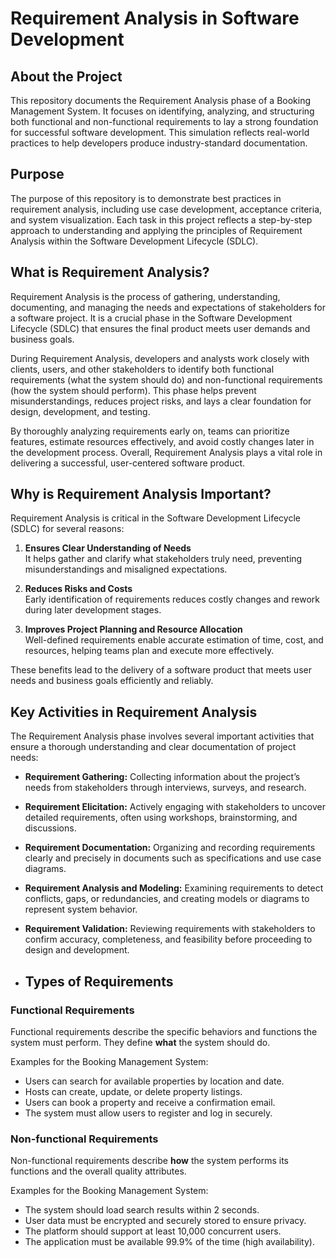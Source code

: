 # Requirement Analysis in Software Development

## About the Project
This repository documents the Requirement Analysis phase of a Booking Management System. It focuses on identifying, analyzing, and structuring both functional and non-functional requirements to lay a strong foundation for successful software development. This simulation reflects real-world practices to help developers produce industry-standard documentation.

## Purpose
The purpose of this repository is to demonstrate best practices in requirement analysis, including use case development, acceptance criteria, and system visualization. Each task in this project reflects a step-by-step approach to understanding and applying the principles of Requirement Analysis within the Software Development Lifecycle (SDLC).

## What is Requirement Analysis?

Requirement Analysis is the process of gathering, understanding, documenting, and managing the needs and expectations of stakeholders for a software project. It is a crucial phase in the Software Development Lifecycle (SDLC) that ensures the final product meets user demands and business goals.

During Requirement Analysis, developers and analysts work closely with clients, users, and other stakeholders to identify both functional requirements (what the system should do) and non-functional requirements (how the system should perform). This phase helps prevent misunderstandings, reduces project risks, and lays a clear foundation for design, development, and testing.

By thoroughly analyzing requirements early on, teams can prioritize features, estimate resources effectively, and avoid costly changes later in the development process. Overall, Requirement Analysis plays a vital role in delivering a successful, user-centered software product.

## Why is Requirement Analysis Important?

Requirement Analysis is critical in the Software Development Lifecycle (SDLC) for several reasons:

1. **Ensures Clear Understanding of Needs**  
   It helps gather and clarify what stakeholders truly need, preventing misunderstandings and misaligned expectations.

2. **Reduces Risks and Costs**  
   Early identification of requirements reduces costly changes and rework during later development stages.

3. **Improves Project Planning and Resource Allocation**  
   Well-defined requirements enable accurate estimation of time, cost, and resources, helping teams plan and execute more effectively.

These benefits lead to the delivery of a software product that meets user needs and business goals efficiently and reliably.

## Key Activities in Requirement Analysis

The Requirement Analysis phase involves several important activities that ensure a thorough understanding and clear documentation of project needs:

- **Requirement Gathering:** Collecting information about the project’s needs from stakeholders through interviews, surveys, and research.

- **Requirement Elicitation:** Actively engaging with stakeholders to uncover detailed requirements, often using workshops, brainstorming, and discussions.

- **Requirement Documentation:** Organizing and recording requirements clearly and precisely in documents such as specifications and use case diagrams.

- **Requirement Analysis and Modeling:** Examining requirements to detect conflicts, gaps, or redundancies, and creating models or diagrams to represent system behavior.

- **Requirement Validation:** Reviewing requirements with stakeholders to confirm accuracy, completeness, and feasibility before proceeding to design and development.

- ## Types of Requirements

### Functional Requirements

Functional requirements describe the specific behaviors and functions the system must perform. They define **what** the system should do.

Examples for the Booking Management System:  
- Users can search for available properties by location and date.  
- Hosts can create, update, or delete property listings.  
- Users can book a property and receive a confirmation email.  
- The system must allow users to register and log in securely.

### Non-functional Requirements

Non-functional requirements describe **how** the system performs its functions and the overall quality attributes.

Examples for the Booking Management System:  
- The system should load search results within 2 seconds.  
- User data must be encrypted and securely stored to ensure privacy.  
- The platform should support at least 10,000 concurrent users.  
- The application must be available 99.9% of the time (high availability).


